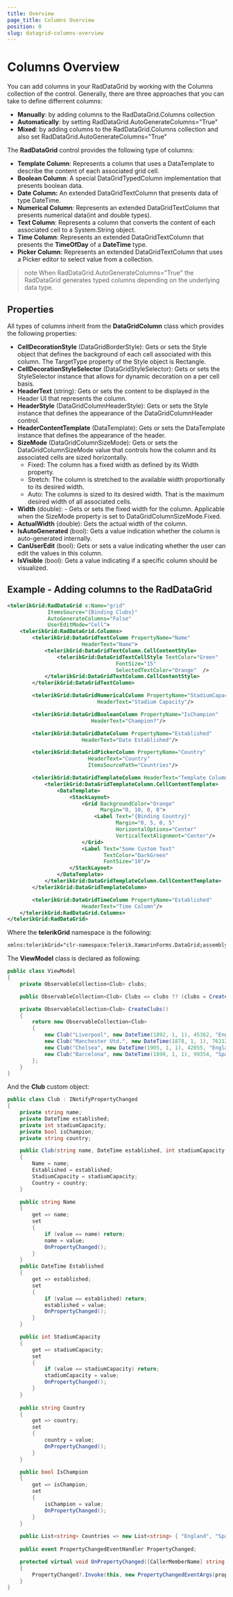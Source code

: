 ```yaml
---
title: Overview
page_title: Columns Overview
position: 0
slug: datagrid-columns-overview
---
```


# Columns Overview #

You can add columns in your RadDataGrid by working with the Columns collection of the control. Generally, there are three approaches that you can take to define differrent columns:

* **Manually**: by adding columns to the RadDataGrid.Columns collection
* **Automatically**: by setting RadDataGrid.AutoGenerateColumns="True"
* **Mixed**: by adding columns to the RadDataGrid.Columns collection and also set RadDataGrid.AutoGenerateColumns="True"

The **RadDataGrid** control provides the following type of columns:

* **Template Column**: Represents a column that uses a DataTemplate to describe the content of each associated grid cell.
* **Boolean Column**: A special DataGridTypedColumn implementation that presents boolean data.
* **Date Column:** An extended DataGridTextColumn that presents data of type DateTime. 
* **Numerical Column**: Represents an extended DataGridTextColumn that presents numerical data(int and double types). 
* **Text Column**: Represents a column that converts the content of each associated cell to a System.String object.
* **Time Column**: Represents an extended DataGridTextColumn that presents the **TimeOfDay** of a **DateTime** type. 
* **Picker Column**: Represents an extended DataGridTextColumn that uses a Picker editor to select value from a collection. 


>note When RadDataGrid.AutoGenerateColumns="True" the RadDataGrid generates typed columns depending on the underlying data type.

## Properties

All types of columns inherit from the **DataGridColumn** class which provides the following properties:

* **CellDecorationStyle** (DataGridBorderStyle): Gets or sets the Style object that defines the background of each cell associated with this column. The TargetType property of the Style object is Rectangle.
* **CellDecorationStyleSelector** (DataGridStyleSelector): Gets or sets the StyleSelector instance that allows for dynamic decoration on a per cell basis.
* **HeaderText** (string): Gets or sets the content to be displayed in the Header UI that represents the column.
* **HeaderStyle** (DataGridColumnHeaderStyle): Gets or sets the Style instance that defines the appearance of the DataGridColumnHeader control.
* **HeaderContentTemplate** (DataTemplate): Gets or sets the DataTemplate instance that defines the appearance of the header.
* **SizeMode** (DataGridColumnSizeMode): Gets or sets the DataGridColumnSizeMode value that controls how the column and its associated cells are sized horizontally.
  * Fixed: The column has a fixed width as defined by its Width property.
  * Stretch: The column is stretched to the available width proportionally to its desired width.
  * Auto: The columns is sized to its desired width. That is the maximum desired width of all associated cells.
* **Width** (double): - Gets or sets the fixed width for the column. Applicable when the SizeMode property is set to DataGridColumnSizeMode.Fixed.
* **ActualWidth** (double): Gets the actual width of the column.
* **IsAutoGenerated** (bool): Gets a value indication whether the column is auto-generated internally.
* **CanUserEdit** (bool): Gets or sets a value indicating whether the user can edit the values in this column.
* **IsVisible** (bool): Gets a value indicating if a specific column should be visualized.

## Example - Adding columns to the RadDataGrid

```xml
<telerikGrid:RadDataGrid x:Name="grid" 
			 ItemsSource="{Binding Clubs}" 
			 AutoGenerateColumns="False" 
			 UserEditMode="Cell">
	<telerikGrid:RadDataGrid.Columns>
		<telerikGrid:DataGridTextColumn PropertyName="Name" 
						HeaderText="Name">
			<telerikGrid:DataGridTextColumn.CellContentStyle>
				<telerikGrid:DataGridTextCellStyle TextColor="Green" 
								   FontSize="15" 
								   SelectedTextColor="Orange"  />
			</telerikGrid:DataGridTextColumn.CellContentStyle>
		</telerikGrid:DataGridTextColumn>

		<telerikGrid:DataGridNumericalColumn PropertyName="StadiumCapacity" 
						     HeaderText="Stadium Capacity"/>

		<telerikGrid:DataGridBooleanColumn PropertyName="IsChampion" 
						   HeaderText="Champion?"/>

		<telerikGrid:DataGridDateColumn PropertyName="Established" 
						HeaderText="Date Established"/>

		<telerikGrid:DataGridPickerColumn PropertyName="Country"
						  HeaderText="Country"
						  ItemsSourcePath="Countries"/>

		<telerikGrid:DataGridTemplateColumn HeaderText="Template Column">
			<telerikGrid:DataGridTemplateColumn.CellContentTemplate>
				<DataTemplate>
					<StackLayout>
						<Grid BackgroundColor="Orange"
						      Margin="0, 10, 0, 0">
							<Label Text="{Binding Country}" 
							       Margin="0, 5, 0, 5"
							       HorizontalOptions="Center"
							       VerticalTextAlignment="Center"/>
						</Grid>
						<Label Text="Some Custom Text" 
						       TextColor="DarkGreen"
						       FontSize="10"/>
					</StackLayout>
				</DataTemplate>
			</telerikGrid:DataGridTemplateColumn.CellContentTemplate>
		</telerikGrid:DataGridTemplateColumn>

		<telerikGrid:DataGridTimeColumn PropertyName="Established" 
						HeaderText="Time Column"/>
	</telerikGrid:RadDataGrid.Columns>
</telerikGrid:RadDataGrid>
```

Where the **telerikGrid** namespace is the following:

```xml
xmlns:telerikGrid="clr-namespace:Telerik.XamarinForms.DataGrid;assembly=Telerik.XamarinForms.DataGrid"
```

The **ViewModel** class is declared as following:

```C#
public class ViewModel
{
	private ObservableCollection<Club> clubs;

	public ObservableCollection<Club> Clubs => clubs ?? (clubs = CreateClubs());

	private ObservableCollection<Club> CreateClubs()
	{
		return new ObservableCollection<Club>
		{
			new Club("Liverpool", new DateTime(1892, 1, 1), 45362, "England"),
			new Club("Manchester Utd.", new DateTime(1878, 1, 1), 76212, "England") { IsChampion = true },
			new Club("Chelsea", new DateTime(1905, 1, 1), 42055, "England"),
			new Club("Barcelona", new DateTime(1899, 1, 1), 99354, "Spain")
		};
	}
}
```
	
And the **Club** custom object:

```C#
public class Club : INotifyPropertyChanged
{
	private string name;
	private DateTime established;
	private int stadiumCapacity;
	private bool isChampion;
	private string country;

	public Club(string name, DateTime established, int stadiumCapacity, string country)
	{
		Name = name;
		Established = established;
		StadiumCapacity = stadiumCapacity;
		Country = country;
	}

	public string Name
	{
		get => name;
		set
		{
			if (value == name) return;
			name = value;
			OnPropertyChanged();
		}
	}
	public DateTime Established
	{
		get => established;
		set
		{
			if (value == established) return;
			established = value;
			OnPropertyChanged();
		}
	}

	public int StadiumCapacity
	{
		get => stadiumCapacity;
		set
		{
			if (value == stadiumCapacity) return;
			stadiumCapacity = value;
			OnPropertyChanged();
		}
	}
	
	public string Country
	{
		get => country;
		set
		{
			country = value;
			OnPropertyChanged();
		}
	}

	public bool IsChampion
	{
		get => isChampion;
		set
		{
			isChampion = value;
			OnPropertyChanged();
		}
	}
	
	public List<string> Countries => new List<string> { "England", "Spain", "France", "Bulgaria" };
	
	public event PropertyChangedEventHandler PropertyChanged;

	protected virtual void OnPropertyChanged([CallerMemberName] string propertyName = null)
	{
		PropertyChanged?.Invoke(this, new PropertyChangedEventArgs(propertyName));
	}
}
```
